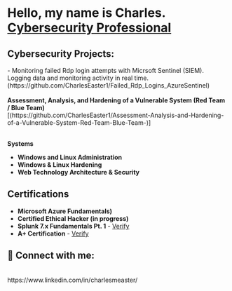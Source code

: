 <h1>Hello, my name is Charles. <br>
<a href="linkedin.com/in/charlesmeaster">Cybersecurity Professional</a>

<h2>Cybersecurity Projects:</h2>
- Monitoring failed Rdp login attempts with Micrsoft Sentinel (SIEM). Logging data and monitoring activity in real time.  <br>        (https://github.com/CharlesEaster1/Failed_Rdp_Logins_AzureSentinel)
  <br>
  <br>
<b>Assessment, Analysis, and Hardening of a Vulnerable System (Red Team / Blue Team)</b><br>
[(https://github.com/CharlesEaster1/Assessment-Analysis-and-Hardening-of-a-Vulnerable-System-Red-Team-Blue-Team-)]
  <br>
  <br>
  
<b>Systems</b>
 - <b>Windows and Linux Administration</b>
 - <b>Windows & Linux Hardening</b>
 - <b>Web Technology Architecture & Security</b>
  
<h2>Certifications</h2>
  
- <b>Microsoft Azure Fundamentals)</b>
- <b>Certified Ethical Hacker (in progress)</b>
- <b>Splunk 7.x Fundamentals Pt. 1</b> - [Verify](https://education.splunk.com/award/completion/22830d48-5c61-3e69-829c-12a33c67a5c9/view-ext)
- <b>A+ Certification</b> - [Verify](https://www.credly.com/badges/8b5c95fa-bccb-422f-8052-b1b3deb5a6bc/linked_in_profile)

<h2> 🤳 Connect with me:</h2>
<br>
https://www.linkedin.com/in/charlesmeaster/


<!--

Here are some ideas to get you started:

- 🔭 I’m currently working on ...
- 🌱 I’m currently learning ...
- 👯 I’m looking to collaborate on ...
- 🤔 I’m looking for help with ...
- 💬 Ask me about ...
- 📫 How to reach me: ...
- 😄 Pronouns: ...
- ⚡ Fun fact: ...
-->
